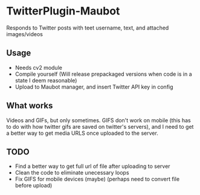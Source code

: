 # TwitterPlugin-Maubot
Responds to Twitter posts with teet username, text, and attached images/videos

## Usage
- Needs cv2 module
- Compile yourself (Will release prepackaged versions when code is in a state I deem reasonable)
- Upload to Maubot manager, and insert Twitter API key in config
## What works
Videos and GIFs, but only sometimes. GIFS don't work on mobile (this has to do with how twitter gifs are saved on twitter's servers), and I need to get a better way to get media URLS once uploaded to the server.
## TODO
- Find a better way to get full url of file after uploading to server
- Clean the code to eliminate unecessary loops 
- Fix GIFS for mobile devices (maybe) (perhaps need to convert file before upload)
